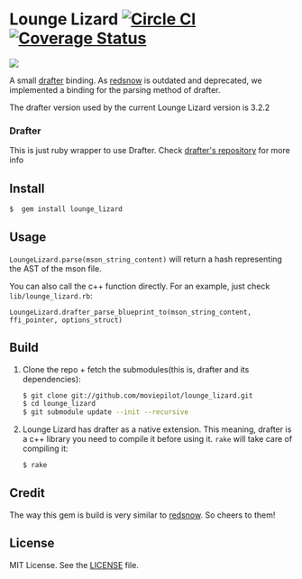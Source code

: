 # Lounge Lizard [![Circle CI](https://circleci.com/gh/moviepilot/lounge_lizard/tree/master.svg?style=shield)](https://circleci.com/gh/moviepilot/lounge_lizard/tree/master) [![Coverage Status](https://coveralls.io/repos/moviepilot/lounge_lizard/badge.svg?branch=master&service=github)](https://coveralls.io/github/moviepilot/lounge_lizard?branch=master)

![](https://cloud.githubusercontent.com/assets/3609616/21100043/238d67cc-c072-11e6-9f4e-252e9cb1ae19.jpg)

A small [drafter](https://github.com/apiaryio/drafter) binding. As [redsnow](https://github.com/apiaryio/redsnow)
is outdated and deprecated, we implemented a binding for the parsing method of drafter.

The drafter version used by the current Lounge Lizard version is 3.2.2

### Drafter

This is just ruby wrapper to use Drafter. Check [drafter's repository](https://github.com/apiaryio/drafter) for more info

## Install

```sh
$  gem install lounge_lizard
```

## Usage
`LoungeLizard.parse(mson_string_content)` will return a hash representing the AST of the mson file.

You can also call the c++ function directly. For an example, just check `lib/lounge_lizard.rb`:

`LoungeLizard.drafter_parse_blueprint_to(mson_string_content, ffi_pointer, options_struct)`

## Build

1. Clone the repo + fetch the submodules(this is, drafter and its dependencies):

    ```sh
    $ git clone git://github.com/moviepilot/lounge_lizard.git
    $ cd lounge_lizard
    $ git submodule update --init --recursive
    ```

2. Lounge Lizard has drafter as a native extension. This meaning, drafter is 
a c++ library you need to compile it before using it. `rake` will take care of 
compiling it:

    ```sh
    $ rake
    ```

## Credit

The way this gem is build is very similar to [redsnow](https://github.com/apiaryio/redsnow). So cheers to them!

## License
MIT License. See the [LICENSE](https://github.com/moviepilot/lounge_lizard/blob/master/LICENSE) file.
